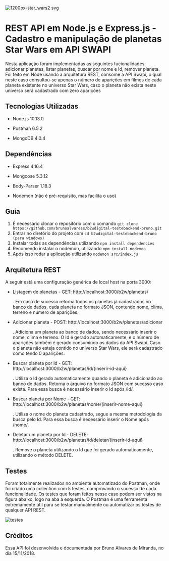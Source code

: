 ![1200px-star_wars2 svg](https://user-images.githubusercontent.com/43390621/48627866-d905b500-e99c-11e8-969c-515fd8bdcc41.png)


# REST API em Node.js e Express.js - Cadastro e manipulação de planetas Star Wars em API SWAPI



Nesta aplicação foram implementadas as seguintes fucionalidades: adicionar planetas, listar planetas, buscar por nome e Id, remover planeta. Foi feito em Node usando a arquitetura REST, consome a API Swapi, o qual neste caso consultou-se apenas o número de aparições em filmes de cada planeta existente no universo Star Wars, caso o planeta não exista neste universo será cadastrado com zero aparições


## Tecnologias Utilizadas

- Node.js 10.13.0

- Postman 6.5.2

- MongoDB 4.0.4

## Dependências

- Express 4.16.4

- Mongoose 5.3.12

- Body-Parser 1.18.3

- Nodemon (não é pré-requisito, mas facilita o uso)


## Guia 

1. É necessário clonar o repositório com o comando `git clone https://github.com/brunoalvaress/b2wdigital-testebackend-bruno.git` 
2. Entrar no diretório do projeto com `cd b2wdigital-testebackend-bruno (para windows)`
3. Instalar todas as dependências utilizando `npm install dependencies`
4. Recomendo instalar o nodemon, utilizando `npm install nodemon`
5. Após isso rodar a aplicação utilizando `nodemon src/index.js`

## Arquitetura REST

A seguir está uma configuração genérica de local host na porta 3000:

- Listagem de planetas - GET: http://localhost:3000/b2w/planetas/

   . Em caso de sucesso retorna todos os planetas já cadastrados no banco de dados, cada planeta no formato JSON, contendo nome, clima, terreno e número de aparições.
   
- Adicionar planeta - POST: http://localhost:3000/b2w/planetas/adicionar 
  
  . Adiciona um planeta ao banco de dados, sendo necessário inserir o nome, clima e terreno. O Id é gerado automaticamente, e o número de aparições também é gerado consumindo os dados da API Swapi. Caso o planeta não esteja contido no universo Star Wars, ele será cadastrado como tendo 0 aparições.
  
- Buscar planeta por Id - GET: http://localhost:3000/b2w/planetas/id/{inserir-id-aqui}

  . Utiliza o Id gerado automaticamente quando o planeta é adicionado ao banco de dados. Retorna o arquivo no formato JSON com sucesso caso exista. Para essa busca é necessário inserir o Id após /id/.
  
- Buscar planeta por Nome - GET: http://localhost:3000/b2w/planetas/nome/{inserir-nome-aqui}

   . Utiliza o nome do planeta cadastrado, segue a mesma metodologia da busca pelo Id. Para essa busca é necessário inserir o Nome após /nome/.
   
- Deletar um planeta por Id - DELETE: http://localhost:3000/b2w/planetas/id/deletar/{inserir-id-aqui}

   . Remove o planeta utilizando o Id que foi gerado automaticamente, utilizando o método DELETE. 

## Testes

Foram totalmente realizados no ambiente automatizado do Postman, onde foi criado uma collection com 5 testes, comprovando o sucesso de cada funcionalidade. Os testes que foram feitos nesse caso podem ser vistos na figura abaixo, logo na aba a esquerda. O Postman é uma ferramenta extremamente útil para se testar manualmente ou automatizar os testes de qualquer API REST.

![testes](https://user-images.githubusercontent.com/43390621/48627815-b2e01500-e99c-11e8-8a28-819e35f1aad9.jpg)

## Créditos

Essa API foi desenvolvida e documentada por Bruno Alvares de Miranda, no dia 15/11/2018.
